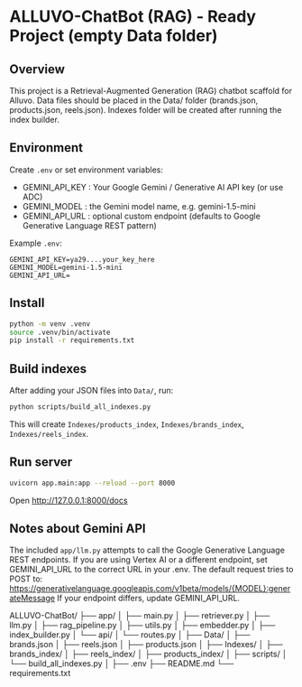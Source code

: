 # ALLUVO-ChatBot (RAG) - Ready Project (empty Data folder)

## Overview
This project is a Retrieval-Augmented Generation (RAG) chatbot scaffold for Alluvo.
Data files should be placed in the Data/ folder (brands.json, products.json, reels.json).
Indexes folder will be created after running the index builder.

## Environment
Create `.env` or set environment variables:
- GEMINI_API_KEY : Your Google Gemini / Generative AI API key (or use ADC)
- GEMINI_MODEL : the Gemini model name, e.g. gemini-1.5-mini
- GEMINI_API_URL : optional custom endpoint (defaults to Google Generative Language REST pattern)

Example `.env`:
```
GEMINI_API_KEY=ya29....your_key_here
GEMINI_MODEL=gemini-1.5-mini
GEMINI_API_URL=
```

## Install
```bash
python -m venv .venv
source .venv/bin/activate
pip install -r requirements.txt
```

## Build indexes
After adding your JSON files into `Data/`, run:
```bash
python scripts/build_all_indexes.py
```
This will create `Indexes/products_index`, `Indexes/brands_index`, `Indexes/reels_index`.

## Run server
```bash
uvicorn app.main:app --reload --port 8000
```
Open http://127.0.0.1:8000/docs

## Notes about Gemini API
The included `app/llm.py` attempts to call the Google Generative Language REST endpoints.
If you are using Vertex AI or a different endpoint, set GEMINI_API_URL to the correct URL in your .env.
The default request tries to POST to:
https://generativelanguage.googleapis.com/v1beta/models/{MODEL}:generateMessage
If your endpoint differs, update GEMINI_API_URL.



ALLUVO-ChatBot/
├── app/
│   ├── main.py
│   ├── retriever.py
│   ├── llm.py
│   ├── rag_pipeline.py
│   ├── utils.py
│   ├── embedder.py
│   ├── index_builder.py
│   └── api/
│       └── routes.py
│
├── Data/
│   ├── brands.json
│   ├── reels.json
│   ├── products.json
│
├── Indexes/
│   ├── brands_index/
│   ├── reels_index/
│   ├── products_index/
│
├── scripts/
│   └── build_all_indexes.py
│
├── .env
├── README.md
└── requirements.txt
